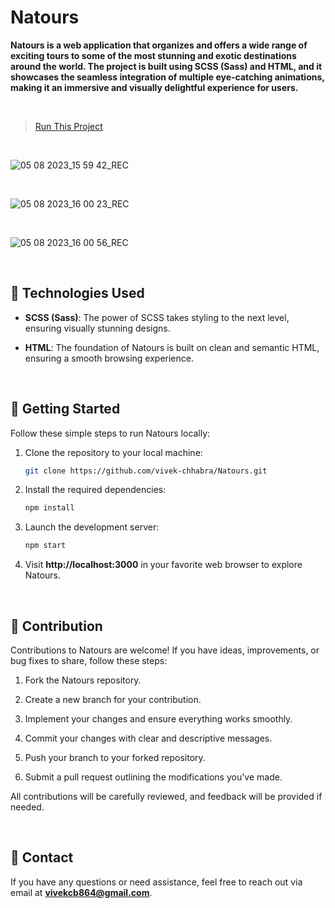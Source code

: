 # Natours

**Natours is a web application that organizes and offers a wide range of exciting tours to some of the most stunning and exotic destinations around the world. The project is built using SCSS (Sass) and HTML, and it showcases the seamless integration of multiple eye-catching animations, making it an immersive and visually delightful experience for users.**

<br>

> [Run This Project](https://vivek-chhabra.github.io/Natours/)

<br>

![05 08 2023_15 59 42_REC](https://github.com/vivek-chhabra/Natours/assets/105328667/2b0b3847-73f1-4b92-86b2-7672e649186c)

<br>

![05 08 2023_16 00 23_REC](https://github.com/vivek-chhabra/Natours/assets/105328667/9f2e991e-d604-4ec1-bd50-09643f7cc4af)

<br>

![05 08 2023_16 00 56_REC](https://github.com/vivek-chhabra/Natours/assets/105328667/3a0a3ef7-9d40-4e63-9916-7ee46168506d)

<br>

## 🔧 Technologies Used

- **SCSS (Sass)**: The power of SCSS takes styling to the next level, ensuring visually stunning designs.

- **HTML**: The foundation of Natours is built on clean and semantic HTML, ensuring a smooth browsing experience.

<br>

## 🚀 Getting Started

Follow these simple steps to run Natours locally:

1. Clone the repository to your local machine:

   ```bash
   git clone https://github.com/vivek-chhabra/Natours.git
   ```

2. Install the required dependencies:

   ```bash
   npm install
   ```

3. Launch the development server:
   
   ```bash
   npm start
   ```
   
4. Visit **http://localhost:3000** in your favorite web browser to explore Natours.

<br>

## 👏 Contribution

Contributions to Natours are welcome! If you have ideas, improvements, or bug fixes to share, follow these steps:

1. Fork the Natours repository.

2. Create a new branch for your contribution.

3. Implement your changes and ensure everything works smoothly.

4. Commit your changes with clear and descriptive messages.

5. Push your branch to your forked repository.

6. Submit a pull request outlining the modifications you've made.

All contributions will be carefully reviewed, and feedback will be provided if needed.

<br>

## 📧 Contact

If you have any questions or need assistance, feel free to reach out via email at **vivekcb864@gmail.com**.


